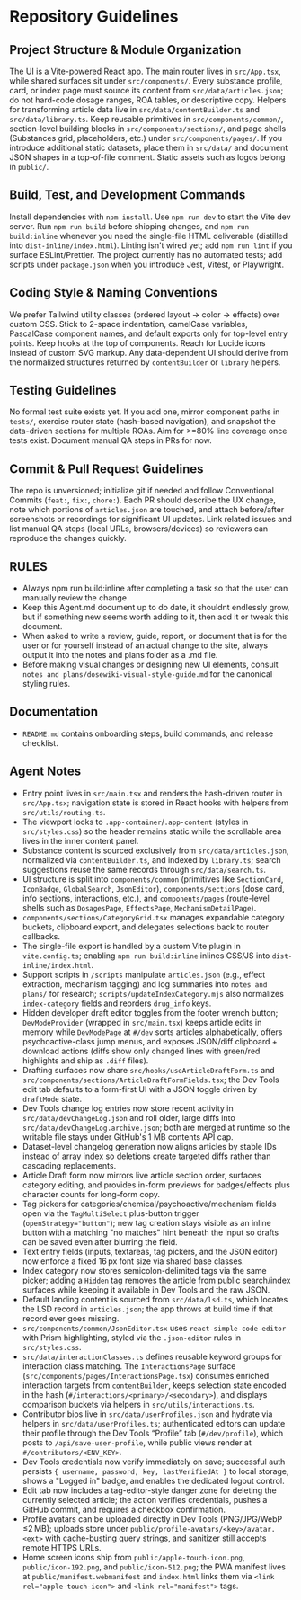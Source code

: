 # Repository Guidelines

## Project Structure & Module Organization
The UI is a Vite-powered React app. The main router lives in `src/App.tsx`, while shared surfaces sit under `src/components/`. Every substance profile, card, or index page must source its content from `src/data/articles.json`; do not hard-code dosage ranges, ROA tables, or descriptive copy. Helpers for transforming article data live in `src/data/contentBuilder.ts` and `src/data/library.ts`. Keep reusable primitives in `src/components/common/`, section-level building blocks in `src/components/sections/`, and page shells (Substances grid, placeholders, etc.) under `src/components/pages/`. If you introduce additional static datasets, place them in `src/data/` and document JSON shapes in a top-of-file comment. Static assets such as logos belong in `public/`.

## Build, Test, and Development Commands
Install dependencies with `npm install`. Use `npm run dev` to start the Vite dev server. Run `npm run build` before shipping changes, and `npm run build:inline` whenever you need the single-file HTML deliverable (distilled into `dist-inline/index.html`). Linting isn't wired yet; add `npm run lint` if you surface ESLint/Prettier. The project currently has no automated tests; add scripts under `package.json` when you introduce Jest, Vitest, or Playwright.

## Coding Style & Naming Conventions
We prefer Tailwind utility classes (ordered layout -> color -> effects) over custom CSS. Stick to 2-space indentation, camelCase variables, PascalCase component names, and default exports only for top-level entry points. Keep hooks at the top of components. Reach for Lucide icons instead of custom SVG markup. Any data-dependent UI should derive from the normalized structures returned by `contentBuilder` or `library` helpers.

## Testing Guidelines
No formal test suite exists yet. If you add one, mirror component paths in `tests/`, exercise router state (hash-based navigation), and snapshot the data-driven sections for multiple ROAs. Aim for >=80% line coverage once tests exist. Document manual QA steps in PRs for now.

## Commit & Pull Request Guidelines
The repo is unversioned; initialize git if needed and follow Conventional Commits (`feat:`, `fix:`, `chore:`). Each PR should describe the UX change, note which portions of `articles.json` are touched, and attach before/after screenshots or recordings for significant UI updates. Link related issues and list manual QA steps (local URLs, browsers/devices) so reviewers can reproduce the changes quickly.

## RULES
- Always npm run build:inline after completing a task so that the user can manually review the change
- Keep this Agent.md document up to do date, it shouldnt endlessly grow, but if something new seems worth adding to it, then add it or tweak this document. 
- When asked to write a review, guide, report, or document that is for the user or for yourself instead of an actual change to the site, always output it into the notes and plans folder as a .md file.
- Before making visual changes or designing new UI elements, consult `notes and plans/dosewiki-visual-style-guide.md` for the canonical styling rules.

## Documentation
- `README.md` contains onboarding steps, build commands, and release checklist.

## Agent Notes
- Entry point lives in `src/main.tsx` and renders the hash-driven router in `src/App.tsx`; navigation state is stored in React hooks with helpers from `src/utils/routing.ts`.
- The viewport locks to `.app-container`/`.app-content` (styles in `src/styles.css`) so the header remains static while the scrollable area lives in the inner content panel.
- Substance content is sourced exclusively from `src/data/articles.json`, normalized via `contentBuilder.ts`, and indexed by `library.ts`; search suggestions reuse the same records through `src/data/search.ts`.
- UI structure is split into `components/common` (primitives like `SectionCard`, `IconBadge`, `GlobalSearch`, `JsonEditor`), `components/sections` (dose card, info sections, interactions, etc.), and `components/pages` (route-level shells such as `DosagesPage`, `EffectsPage`, `MechanismDetailPage`).
- `components/sections/CategoryGrid.tsx` manages expandable category buckets, clipboard export, and delegates selections back to router callbacks.
- The single-file export is handled by a custom Vite plugin in `vite.config.ts`; enabling `npm run build:inline` inlines CSS/JS into `dist-inline/index.html`.
- Support scripts in `/scripts` manipulate `articles.json` (e.g., effect extraction, mechanism tagging) and log summaries into `notes and plans/` for research; `scripts/updateIndexCategory.mjs` also normalizes `index-category` fields and reorders `drug_info` keys.
- Hidden developer draft editor toggles from the footer wrench button; `DevModeProvider` (wrapped in `src/main.tsx`) keeps article edits in memory while `DevModePage` at `#/dev` sorts articles alphabetically, offers psychoactive-class jump menus, and exposes JSON/diff clipboard + download actions (diffs show only changed lines with green/red highlights and ship as `.diff` files).
- Drafting surfaces now share `src/hooks/useArticleDraftForm.ts` and `src/components/sections/ArticleDraftFormFields.tsx`; the Dev Tools edit tab defaults to a form-first UI with a JSON toggle driven by `draftMode` state.
- Dev Tools change log entries now store recent activity in `src/data/devChangeLog.json` and roll older, large diffs into `src/data/devChangeLog.archive.json`; both are merged at runtime so the writable file stays under GitHub's 1 MB contents API cap.
- Dataset-level changelog generation now aligns articles by stable IDs instead of array index so deletions create targeted diffs rather than cascading replacements.
- Article Draft form now mirrors live article section order, surfaces category editing, and provides in-form previews for badges/effects plus character counts for long-form copy.
- Tag pickers for categories/chemical/psychoactive/mechanism fields open via the `TagMultiSelect` plus-button trigger (`openStrategy="button"`); new tag creation stays visible as an inline button with a matching "no matches" hint beneath the input so drafts can be saved even after blurring the field.
- Text entry fields (inputs, textareas, tag pickers, and the JSON editor) now enforce a fixed 16 px font size via shared base classes.
- Index category now stores semicolon-delimited tags via the same picker; adding a `Hidden` tag removes the article from public search/index surfaces while keeping it available in Dev Tools and the raw JSON.
- Default landing content is sourced from `src/data/lsd.ts`, which locates the LSD record in `articles.json`; the app throws at build time if that record ever goes missing.
- `src/components/common/JsonEditor.tsx` uses `react-simple-code-editor` with Prism highlighting, styled via the `.json-editor` rules in `src/styles.css`.
- `src/data/interactionClasses.ts` defines reusable keyword groups for interaction class matching. The `InteractionsPage` surface (`src/components/pages/InteractionsPage.tsx`) consumes enriched interaction targets from `contentBuilder`, keeps selection state encoded in the hash (`#/interactions/<primary>/<secondary>`), and displays comparison buckets via helpers in `src/utils/interactions.ts`.
- Contributor bios live in `src/data/userProfiles.json` and hydrate via helpers in `src/data/userProfiles.ts`; authenticated editors can update their profile through the Dev Tools “Profile” tab (`#/dev/profile`), which posts to `/api/save-user-profile`, while public views render at `#/contributors/<ENV_KEY>`.
- Dev Tools credentials now verify immediately on save; successful auth persists `{ username, password, key, lastVerifiedAt }` to local storage, shows a "Logged in" badge, and enables the dedicated logout control.
- Edit tab now includes a tag-editor-style danger zone for deleting the currently selected article; the action verifies credentials, pushes a GitHub commit, and requires a checkbox confirmation.
- Profile avatars can be uploaded directly in Dev Tools (PNG/JPG/WebP ≤2 MB); uploads store under `public/profile-avatars/<key>/avatar.<ext>` with cache-busting query strings, and sanitizer still accepts remote HTTPS URLs.
- Home screen icons ship from `public/apple-touch-icon.png`, `public/icon-192.png`, and `public/icon-512.png`; the PWA manifest lives at `public/manifest.webmanifest` and `index.html` links them via `<link rel="apple-touch-icon">` and `<link rel="manifest">` tags.

